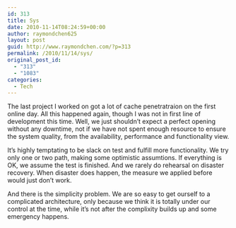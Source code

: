 ```yaml
---
id: 313
title: Sys
date: 2010-11-14T08:24:59+00:00
author: raymondchen625
layout: post
guid: http://www.raymondchen.com/?p=313
permalink: /2010/11/14/sys/
original_post_id:
  - "313"
  - "1083"
categories:
  - Tech
---
```

The last project I worked on got a lot of cache penetratraion on the first online day. All this happened again, though I was not in first line of development this time. Well, we just shouldn&#8217;t expect a perfect opening without any downtime, not if we have not spent enough resource to ensure the system quality, from the availability, performance and functionality view.

It&#8217;s highly temptating to be slack on test and fulfill more functionality. We try only one or two path, making some optimistic assumtions. If everything is OK, we assume the test is finished. And we rarely do rehearsal on disaster recovery. When disaster does happen, the measure we applied before would just don&#8217;t work.

And there is the simplicity problem. We are so easy to get ourself to a complicated architecture, only because we think it is totally under our control at the time, while it&#8217;s not after the complixity builds up and some emergency happens.